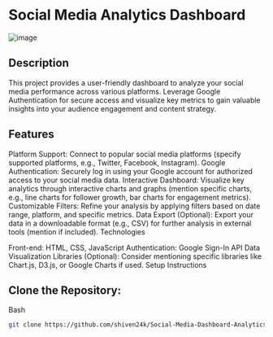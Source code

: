 
# Social Media Analytics Dashboard
![image](https://github.com/shiven24k/Social-Media-Dashboard-Analytics/assets/65511405/9c5b47e8-247a-41ac-8215-53a96838d863)


## Description

This project provides a user-friendly dashboard to analyze your social media performance across various platforms. Leverage Google Authentication for secure access and visualize key metrics to gain valuable insights into your audience engagement and content strategy.

## Features

Platform Support: Connect to popular social media platforms (specify supported platforms, e.g., Twitter, Facebook, Instagram).
Google Authentication: Securely log in using your Google account for authorized access to your social media data.
Interactive Dashboard: Visualize key analytics through interactive charts and graphs (mention specific charts, e.g., line charts for follower growth, bar charts for engagement metrics).
Customizable Filters: Refine your analysis by applying filters based on date range, platform, and specific metrics.
Data Export (Optional): Export your data in a downloadable format (e.g., CSV) for further analysis in external tools (mention if included).
Technologies

Front-end: HTML, CSS, JavaScript
Authentication: Google Sign-In API
Data Visualization Libraries (Optional): Consider mentioning specific libraries like Chart.js, D3.js, or Google Charts if used.
Setup Instructions

## Clone the Repository:

Bash
```bash
git clone https://github.com/shiven24k/Social-Media-Dashboard-Analytics.git
```



